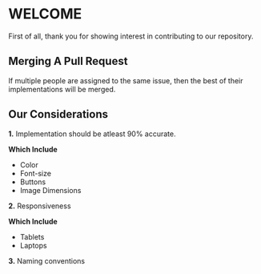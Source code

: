 # WELCOME

First of all, thank you for showing interest in contributing to our repository.

## Merging A Pull Request

If multiple people are assigned to the same issue, then the best of their implementations will be merged.

## Our Considerations

**1.** Implementation should be atleast 90% accurate.

**Which Include** 

* Color
* Font-size
* Buttons
* Image Dimensions

**2.** Responsiveness

**Which Include** 

* Tablets
* Laptops

**3.** Naming conventions
